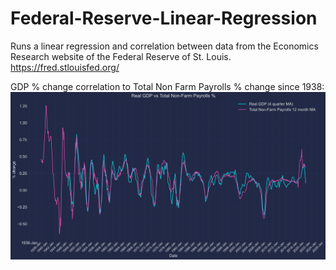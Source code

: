 # Federal-Reserve-Linear-Regression

Runs a linear regression and correlation between data from the Economics Research website of the Federal Reserve of St. Louis.
https://fred.stlouisfed.org/ 

GDP % change correlation to Total Non Farm Payrolls % change since 1938:
![](image%20(1).png)
